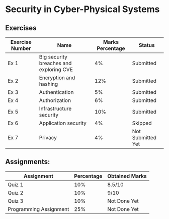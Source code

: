 # Security in Cyber-Physical Systems

## Exercises

| Exercise Number | Name | Marks Percentage | Status |
| --- | --- | --- | --- |
| Ex 1 | Big security breaches and exploring CVE | 4% | Submitted |
| Ex 2 | Encryption and hashing | 12% | Submitted |
| Ex 3 | Authentication | 5% | Submitted |
| Ex 4 | Authorization | 6% | Submitted |
| Ex 5 | Infrastructure security | 10% | Submitted |
| Ex 6 | Application security | 4% | Skipped |
| Ex 7 | Privacy | 4% | Not Submitted Yet |


## Assignments:

| Assignment | Percentage | Obtained Marks |
| --- | --- | --- |
| Quiz 1 | 10% | 8.5/10 |
| Quiz 2 | 10% | 9/10 |
| Quiz 3 | 10% | Not Done Yet |
| Programming Assignment | 25% | Not Done Yet |
